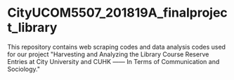 # CityUCOM5507_201819A_finalproject_library
This repository contains web scraping codes and data analysis codes used for our project "Harvesting and Analyzing the Library Course Reserve Entries at City University and CUHK —— In Terms of Communication and Sociology."
